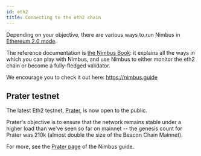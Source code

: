 ```yaml
---
id: eth2
title: Connecting to the eth2 chain
---
```


Depending on your objective, there are various ways to run Nimbus in [Ethereum 2.0 mode](https://github.com/status-im/nimbus-eth2).

The reference documentation is [the Nimbus Book](https://nimbus.guide): it explains all the ways in which you can play with Nimbus, and use Nimbus to either monitor the eth2 chain or become a fully-fledged validator.

We encourage you to check it out here: https://nimbus.guide

## Prater testnet

The latest Eth2 testnet, [Prater](https://twitter.com/Butta_eth/status/1374383003011452937), is now open to the public.

Prater's objective is to ensure that the network remains stable under a higher load than we've seen so far on mainnet -- the genesis count for Prater was 210k (almost double the size of the Beacon Chain Mainnet).

For more, see the [Prater page](https://nimbus.guide/prater.html) of the Nimbus guide.


